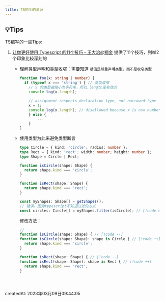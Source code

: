 ```yaml
---
title: TS相关的资源
---
```




## 💡Tips

TS编写的一些Tips:

1. [让你更好使用 Typescript 的11个技巧 - 王大冶@掘金](https://juejin.cn/post/7184956275157893176) 提供了11个技巧，列举2个印象比较深刻的

   - 理解类型声明和类型收窄：需要知道 `赋值是尊重声明类型，而不是收窄类型`

     ```typescript {6}
     function foo(x: string | number) {
       if (typeof x === 'string') { // 类型收窄
         // x 的类型被缩小为字符串，所以.length是有效的
         console.log(x.length);
     
         // assignment respects declaration type, not narrowed type
         x = 1;
         console.log(x.length); // disallowed because x is now number
         } else {
             ...
         }
     }
     ```

   - 使用类型为此来避免类型断言

     ```typescript
     type Circle = { kind: 'circle'; radius: number };
     type Rect = { kind: 'rect'; width: number; height: number };
     type Shape = Circle | Rect;
     
     function isCircle(shape: Shape) {
       return shape.kind === 'circle';
     }
     
     function isRect(shape: Shape) {
       return shape.kind === 'rect';
     }
     
     const myShapes: Shape[] = getShapes();
     // 错误，因为typescript不知道过滤的方式
     const circles: Circle[] = myShapes.filter(isCircle); // [!code error]
     ```

     修改方法：

     ```typescript
     // ...
     function isCircle(shape: Shape) { // [!code --]
     function isCircle(shape: Shape): shape is Circle { // [!code ++]
       return shape.kind === 'circle';
     }
     
     function isRect(shape: Shape) { // [!code --]
     function isRect(shape: Shape): shape is Rect { // [!code ++]
       return shape.kind === 'rect';
     }





createdAt: 2023年03月09日09:44:05

